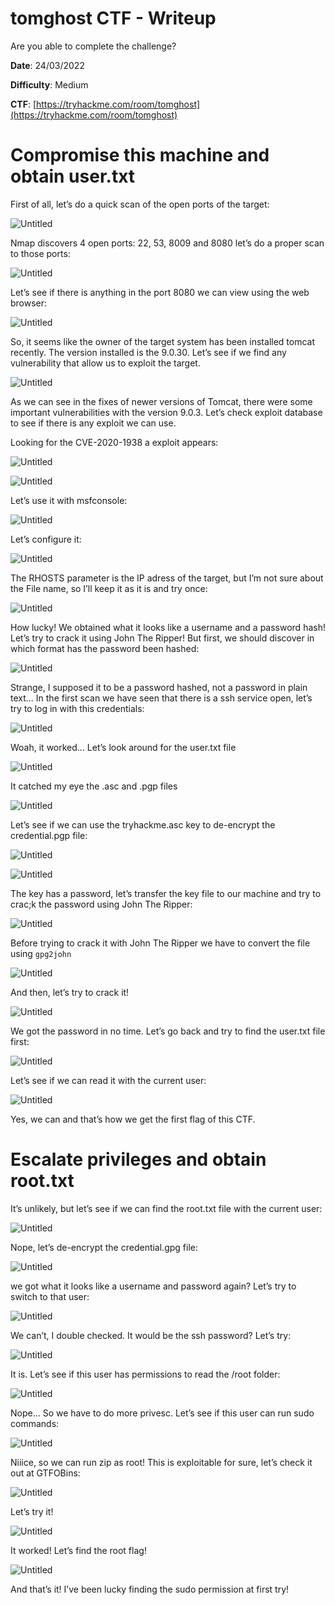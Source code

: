 # tomghost CTF - Writeup

Are you able to complete the challenge?

**Date**: 24/03/2022

**Difficulty**: Medium

**CTF**: [https://tryhackme.com/room/tomghost](https://tryhackme.com/room/tomghost)

# Compromise this machine and obtain user.txt

First of all, let’s do a quick scan of the open ports of the target:

![Untitled](images/Untitled.png)

Nmap discovers 4 open ports: 22, 53, 8009 and 8080 let’s do a proper scan to those ports:

![Untitled](images/Untitled%201.png)

Let’s see if there is anything in the port 8080 we can view using the web browser:

![Untitled](images/Untitled%202.png)

So, it seems like the owner of the target system has been installed tomcat recently. The version installed is the 9.0.30. Let’s see if we find any vulnerability that allow us to exploit the target.

![Untitled](images/Untitled%203.png)

As we can see in the fixes of newer versions of Tomcat, there were some important vulnerabilities with the version 9.0.3. Let’s check exploit database to see if there is any exploit we can use.

Looking for the CVE-2020-1938 a exploit appears:

![Untitled](images/Untitled%204.png)

![Untitled](images/Untitled%205.png)

Let’s use it with msfconsole:

![Untitled](images/Untitled%206.png)

Let’s configure it:

![Untitled](images/Untitled%207.png)

The RHOSTS parameter is the IP adress of the target, but I’m not sure about the File name, so I’ll keep it as it is and try once:

![Untitled](images/Untitled%208.png)

How lucky! We obtained what it looks like a username and a password hash! Let’s try to crack it using John The Ripper! But first, we should discover in which format has the password been hashed:

![Untitled](images/Untitled%209.png)

Strange, I supposed it to be a password hashed, not a password in plain text... In the first scan we have seen that there is a ssh service open, let’s try to log in with this credentials:

![Untitled](images/Untitled%2010.png)

Woah, it worked... Let’s look around for the user.txt file

![Untitled](images/Untitled%2011.png)

It catched my eye the .asc and .pgp files

![Untitled](images/Untitled%2012.png)

Let’s see if we can use the tryhackme.asc key to de-encrypt the credential.pgp file:

![Untitled](images/Untitled%2013.png)

![Untitled](images/Untitled%2014.png)

The key has a password, let’s transfer the key file to our machine and try to crac;k the password using John The Ripper:

![Untitled](images/Untitled%2015.png)

Before trying to crack it with John The Ripper we have to convert the file using `gpg2john`

![Untitled](images/Untitled%2016.png)

And then, let’s try to crack it!

![Untitled](images/Untitled%2017.png)

We got the password in no time. Let’s go back and try to find the user.txt file first:

![Untitled](images/Untitled%2018.png)

Let’s see if we can read it with the current user:

![Untitled](images/Untitled%2019.png)

Yes, we can and that’s how we get the first flag of this CTF.

# Escalate privileges and obtain root.txt

It’s unlikely, but let’s see if we can find the root.txt file with the current user:

![Untitled](images/Untitled%2020.png)

Nope, let’s de-encrypt the credential.gpg file:

![Untitled](images/Untitled%2021.png)

we got what it looks like a username and password again? Let’s try to switch to that user:

![Untitled](images/Untitled%2022.png)

We can’t, I double checked. It would be the ssh password? Let’s try:

![Untitled](images/Untitled%2023.png)

It is. Let’s see if this user has permissions to read the /root folder:

![Untitled](images/Untitled%2024.png)

Nope... So we have to do more privesc. Let’s see if this user can run sudo commands:

![Untitled](images/Untitled%2025.png)

Niiice, so we can run zip as root! This is exploitable for sure, let’s check it out at GTFOBins:

![Untitled](images/Untitled%2026.png)

Let’s try it!

![Untitled](images/Untitled%2027.png)

It worked! Let’s find the root flag!

![Untitled](images/Untitled%2028.png)

And that’s it! I’ve been lucky finding the sudo permission at first try!
